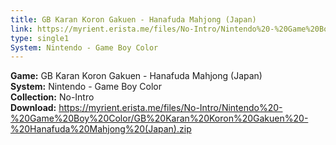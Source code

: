```yaml
---
title: GB Karan Koron Gakuen - Hanafuda Mahjong (Japan)
link: https://myrient.erista.me/files/No-Intro/Nintendo%20-%20Game%20Boy%20Color/GB%20Karan%20Koron%20Gakuen%20-%20Hanafuda%20Mahjong%20(Japan).zip
type: single1
System: Nintendo - Game Boy Color
---
```

<b>Game:</b> GB Karan Koron Gakuen - Hanafuda Mahjong (Japan)<br>
<b>System:</b> Nintendo - Game Boy Color<br>
<b>Collection:</b> No-Intro<br>
<b>Download:</b> https://myrient.erista.me/files/No-Intro/Nintendo%20-%20Game%20Boy%20Color/GB%20Karan%20Koron%20Gakuen%20-%20Hanafuda%20Mahjong%20(Japan).zip